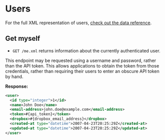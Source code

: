 Users
=====

For the full XML representation of users, [check out the data reference](https://github.com/firstmoversadvantage/api.movingleads.com/blob/master/sections/data_reference.md#users).

<!-- 
                           new_user_session GET    /users/sign_in(.:format)          devise/sessions#new
                               user_session POST   /users/sign_in(.:format)          devise/sessions#create
                       destroy_user_session DELETE /users/sign_out(.:format)         devise/sessions#destroy
                              user_password POST   /users/password(.:format)         devise/passwords#create
                          new_user_password GET    /users/password/new(.:format)     devise/passwords#new
                         edit_user_password GET    /users/password/edit(.:format)    devise/passwords#edit
                                            PUT    /users/password(.:format)         devise/passwords#update
                   cancel_user_registration GET    /users/cancel(.:format)           registrations#cancel
                          user_registration POST   /users(.:format)                  registrations#create
                      new_user_registration GET    /users/sign_up(.:format)          registrations#new
                     edit_user_registration GET    /users/edit(.:format)             registrations#edit
                                            PUT    /users(.:format)                  registrations#update
                                            DELETE /users(.:format)                  registrations#destroy
                          user_confirmation POST   /users/confirmation(.:format)     devise/confirmations#create
                      new_user_confirmation GET    /users/confirmation/new(.:format) devise/confirmations#new
                                            GET    /users/confirmation(.:format)     devise/confirmations#show
                                user_unlock POST   /users/unlock(.:format)           devise/unlocks#create
                            new_user_unlock GET    /users/unlock/new(.:format)       devise/unlocks#new
                                            GET    /users/unlock(.:format)           devise/unlocks#show
 -->

Get myself
----------

* `GET /me.xml` returns information about the currently authenticated user.

This endpoint may be requested using a username and password, rather than the API token. This allows applications to obtain the token from those credentials, rather than requiring their users to enter an obscure API token by hand.

**Response:**

``` xml
<user>
  <id type="integer">1</id>
  <name>John Doe</name>
  <email-address>john.doe@example.com</email-address>
  <token>#{api_token}</token>
  <dropbox>#{dropbox_email_address}</dropbox>
  <created-at type="datetime">2007-04-23T20:25:29Z</created-at>
  <updated-at type="datetime">2007-04-23T20:25:29Z</updated-at>
</user>
```


